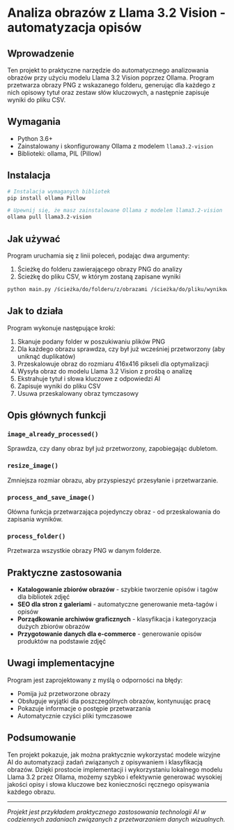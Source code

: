 # Analiza obrazów z Llama 3.2 Vision - automatyzacja opisów

## Wprowadzenie

Ten projekt to praktyczne narzędzie do automatycznego analizowania obrazów przy użyciu modelu Llama 3.2 Vision poprzez Ollama. Program przetwarza obrazy PNG z wskazanego folderu, generując dla każdego z nich opisowy tytuł oraz zestaw słów kluczowych, a następnie zapisuje wyniki do pliku CSV.

## Wymagania

- Python 3.6+
- Zainstalowany i skonfigurowany Ollama z modelem `llama3.2-vision`
- Biblioteki: ollama, PIL (Pillow)

## Instalacja

```bash
# Instalacja wymaganych bibliotek
pip install ollama Pillow

# Upewnij się, że masz zainstalowane Ollama z modelem llama3.2-vision
ollama pull llama3.2-vision
```

## Jak używać

Program uruchamia się z linii poleceń, podając dwa argumenty:
1. Ścieżkę do folderu zawierającego obrazy PNG do analizy
2. Ścieżkę do pliku CSV, w którym zostaną zapisane wyniki

```bash
python main.py /ścieżka/do/folderu/z/obrazami /ścieżka/do/pliku/wynikowego.csv
```

## Jak to działa

Program wykonuje następujące kroki:

1. Skanuje podany folder w poszukiwaniu plików PNG
2. Dla każdego obrazu sprawdza, czy był już wcześniej przetworzony (aby uniknąć duplikatów)
3. Przeskalowuje obraz do rozmiaru 416x416 pikseli dla optymalizacji
4. Wysyła obraz do modelu Llama 3.2 Vision z prośbą o analizę
5. Ekstrahuje tytuł i słowa kluczowe z odpowiedzi AI
6. Zapisuje wyniki do pliku CSV
7. Usuwa przeskalowany obraz tymczasowy

## Opis głównych funkcji

### `image_already_processed()`
Sprawdza, czy dany obraz był już przetworzony, zapobiegając dubletom.

### `resize_image()`
Zmniejsza rozmiar obrazu, aby przyspieszyć przesyłanie i przetwarzanie.

### `process_and_save_image()`
Główna funkcja przetwarzająca pojedynczy obraz - od przeskalowania do zapisania wyników.

### `process_folder()`
Przetwarza wszystkie obrazy PNG w danym folderze.

## Praktyczne zastosowania

- **Katalogowanie zbiorów obrazów** - szybkie tworzenie opisów i tagów dla bibliotek zdjęć
- **SEO dla stron z galeriami** - automatyczne generowanie meta-tagów i opisów
- **Porządkowanie archiwów graficznych** - klasyfikacja i kategoryzacja dużych zbiorów obrazów
- **Przygotowanie danych dla e-commerce** - generowanie opisów produktów na podstawie zdjęć

## Uwagi implementacyjne

Program jest zaprojektowany z myślą o odporności na błędy:
- Pomija już przetworzone obrazy
- Obsługuje wyjątki dla poszczególnych obrazów, kontynuując pracę
- Pokazuje informacje o postępie przetwarzania
- Automatycznie czyści pliki tymczasowe

## Podsumowanie

Ten projekt pokazuje, jak można praktycznie wykorzystać modele wizyjne AI do automatyzacji zadań związanych z opisywaniem i klasyfikacją obrazów. Dzięki prostocie implementacji i wykorzystaniu lokalnego modelu Llama 3.2 przez Ollama, możemy szybko i efektywnie generować wysokiej jakości opisy i słowa kluczowe bez konieczności ręcznego opisywania każdego obrazu.

---

*Projekt jest przykładem praktycznego zastosowania technologii AI w codziennych zadaniach związanych z przetwarzaniem danych wizualnych.*
